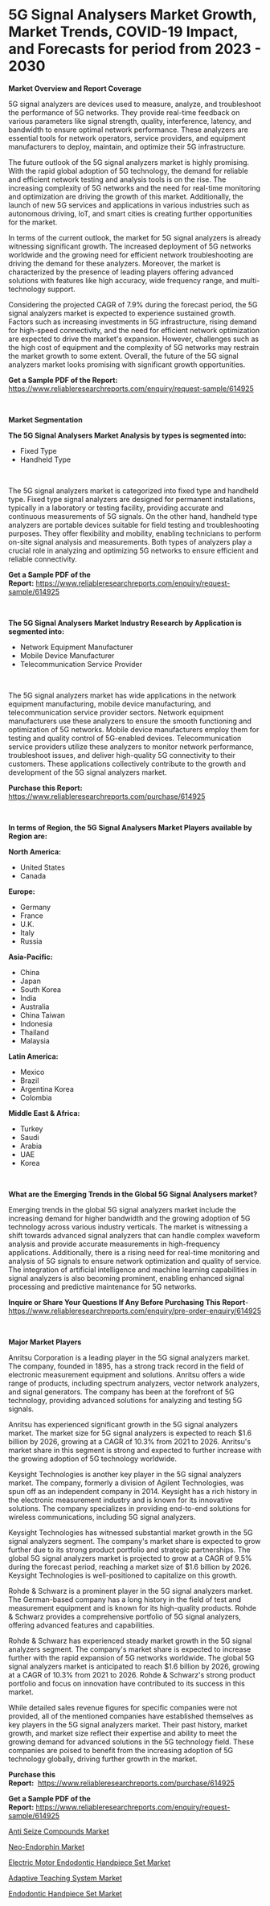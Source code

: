 <p><h1>5G Signal Analysers Market Growth, Market Trends, COVID-19 Impact, and Forecasts for period from 2023 - 2030</h1></p><p><strong>Market Overview and Report Coverage</strong></p>
<p><p>5G signal analyzers are devices used to measure, analyze, and troubleshoot the performance of 5G networks. They provide real-time feedback on various parameters like signal strength, quality, interference, latency, and bandwidth to ensure optimal network performance. These analyzers are essential tools for network operators, service providers, and equipment manufacturers to deploy, maintain, and optimize their 5G infrastructure.</p><p>The future outlook of the 5G signal analyzers market is highly promising. With the rapid global adoption of 5G technology, the demand for reliable and efficient network testing and analysis tools is on the rise. The increasing complexity of 5G networks and the need for real-time monitoring and optimization are driving the growth of this market. Additionally, the launch of new 5G services and applications in various industries such as autonomous driving, IoT, and smart cities is creating further opportunities for the market.</p><p>In terms of the current outlook, the market for 5G signal analyzers is already witnessing significant growth. The increased deployment of 5G networks worldwide and the growing need for efficient network troubleshooting are driving the demand for these analyzers. Moreover, the market is characterized by the presence of leading players offering advanced solutions with features like high accuracy, wide frequency range, and multi-technology support.</p><p>Considering the projected CAGR of 7.9% during the forecast period, the 5G signal analyzers market is expected to experience sustained growth. Factors such as increasing investments in 5G infrastructure, rising demand for high-speed connectivity, and the need for efficient network optimization are expected to drive the market's expansion. However, challenges such as the high cost of equipment and the complexity of 5G networks may restrain the market growth to some extent. Overall, the future of the 5G signal analyzers market looks promising with significant growth opportunities.</p></p>
<p><strong>Get a Sample PDF of the Report:</strong> <a href="https://www.reliableresearchreports.com/enquiry/request-sample/614925">https://www.reliableresearchreports.com/enquiry/request-sample/614925</a></p>
<p>&nbsp;</p>
<p><strong>Market Segmentation</strong></p>
<p><strong>The 5G Signal Analysers Market Analysis by types is segmented into:</strong></p>
<p><ul><li>Fixed Type</li><li>Handheld Type</li></ul></p>
<p>&nbsp;</p>
<p><p>The 5G signal analyzers market is categorized into fixed type and handheld type. Fixed type signal analyzers are designed for permanent installations, typically in a laboratory or testing facility, providing accurate and continuous measurements of 5G signals. On the other hand, handheld type analyzers are portable devices suitable for field testing and troubleshooting purposes. They offer flexibility and mobility, enabling technicians to perform on-site signal analysis and measurements. Both types of analyzers play a crucial role in analyzing and optimizing 5G networks to ensure efficient and reliable connectivity.</p></p>
<p><strong>Get a Sample PDF of the Report:</strong>&nbsp;<a href="https://www.reliableresearchreports.com/enquiry/request-sample/614925">https://www.reliableresearchreports.com/enquiry/request-sample/614925</a></p>
<p>&nbsp;</p>
<p><strong>The 5G Signal Analysers Market Industry Research by Application is segmented into:</strong></p>
<p><ul><li>Network Equipment Manufacturer</li><li>Mobile Device Manufacturer</li><li>Telecommunication Service Provider</li></ul></p>
<p>&nbsp;</p>
<p><p>The 5G signal analyzers market has wide applications in the network equipment manufacturing, mobile device manufacturing, and telecommunication service provider sectors. Network equipment manufacturers use these analyzers to ensure the smooth functioning and optimization of 5G networks. Mobile device manufacturers employ them for testing and quality control of 5G-enabled devices. Telecommunication service providers utilize these analyzers to monitor network performance, troubleshoot issues, and deliver high-quality 5G connectivity to their customers. These applications collectively contribute to the growth and development of the 5G signal analyzers market.</p></p>
<p><strong>Purchase this Report:</strong>&nbsp; <a href="https://www.reliableresearchreports.com/purchase/614925">https://www.reliableresearchreports.com/purchase/614925</a></p>
<p>&nbsp;</p>
<p><strong>In terms of Region, the 5G Signal Analysers Market Players available by Region are:</strong></p>
<p>
    <p> <strong> North America: </strong>
        <ul>
            <li>United States</li>
            <li>Canada</li>
        </ul>
        </p> 
    <p> <strong> Europe: </strong>
        <ul>
            <li>Germany</li>
            <li>France</li>
            <li>U.K.</li>
            <li>Italy</li>
            <li>Russia</li>
        </ul>
        </p> 
    <p> <strong> Asia-Pacific: </strong>
        <ul>
            <li>China</li>
            <li>Japan</li>
            <li>South Korea</li>
            <li>India</li>
            <li>Australia</li>
            <li>China Taiwan</li>
            <li>Indonesia</li>
            <li>Thailand</li>
            <li>Malaysia</li>
        </ul>
        </p> 
    <p> <strong> Latin America: </strong>
        <ul>
            <li>Mexico</li>
            <li>Brazil</li>
            <li>Argentina Korea</li>
            <li>Colombia</li>
        </ul>
        </p> 
    <p> <strong> Middle East & Africa: </strong>
        <ul>
            <li>Turkey</li>
            <li>Saudi</li>
            <li>Arabia</li>
            <li>UAE</li>
            <li>Korea</li>
        </ul>
    </p>
    </p>
<p>&nbsp;</p>
<p><strong>What are the Emerging Trends in the Global 5G Signal Analysers market?</strong></p>
<p><p>Emerging trends in the global 5G signal analyzers market include the increasing demand for higher bandwidth and the growing adoption of 5G technology across various industry verticals. The market is witnessing a shift towards advanced signal analyzers that can handle complex waveform analysis and provide accurate measurements in high-frequency applications. Additionally, there is a rising need for real-time monitoring and analysis of 5G signals to ensure network optimization and quality of service. The integration of artificial intelligence and machine learning capabilities in signal analyzers is also becoming prominent, enabling enhanced signal processing and predictive maintenance for 5G networks.</p></p>
<p><strong>Inquire or Share Your Questions If Any Before Purchasing This Report</strong>- <a href="https://www.reliableresearchreports.com/enquiry/pre-order-enquiry/614925">https://www.reliableresearchreports.com/enquiry/pre-order-enquiry/614925</a></p>
<p>&nbsp;</p>
<p><strong>Major Market Players</strong></p>
<p><p>Anritsu Corporation is a leading player in the 5G signal analyzers market. The company, founded in 1895, has a strong track record in the field of electronic measurement equipment and solutions. Anritsu offers a wide range of products, including spectrum analyzers, vector network analyzers, and signal generators. The company has been at the forefront of 5G technology, providing advanced solutions for analyzing and testing 5G signals.</p><p>Anritsu has experienced significant growth in the 5G signal analyzers market. The market size for 5G signal analyzers is expected to reach $1.6 billion by 2026, growing at a CAGR of 10.3% from 2021 to 2026. Anritsu's market share in this segment is strong and expected to further increase with the growing adoption of 5G technology worldwide.</p><p>Keysight Technologies is another key player in the 5G signal analyzers market. The company, formerly a division of Agilent Technologies, was spun off as an independent company in 2014. Keysight has a rich history in the electronic measurement industry and is known for its innovative solutions. The company specializes in providing end-to-end solutions for wireless communications, including 5G signal analyzers.</p><p>Keysight Technologies has witnessed substantial market growth in the 5G signal analyzers segment. The company's market share is expected to grow further due to its strong product portfolio and strategic partnerships. The global 5G signal analyzers market is projected to grow at a CAGR of 9.5% during the forecast period, reaching a market size of $1.6 billion by 2026. Keysight Technologies is well-positioned to capitalize on this growth.</p><p>Rohde & Schwarz is a prominent player in the 5G signal analyzers market. The German-based company has a long history in the field of test and measurement equipment and is known for its high-quality products. Rohde & Schwarz provides a comprehensive portfolio of 5G signal analyzers, offering advanced features and capabilities.</p><p>Rohde & Schwarz has experienced steady market growth in the 5G signal analyzers segment. The company's market share is expected to increase further with the rapid expansion of 5G networks worldwide. The global 5G signal analyzers market is anticipated to reach $1.6 billion by 2026, growing at a CAGR of 10.3% from 2021 to 2026. Rohde & Schwarz's strong product portfolio and focus on innovation have contributed to its success in this market.</p><p>While detailed sales revenue figures for specific companies were not provided, all of the mentioned companies have established themselves as key players in the 5G signal analyzers market. Their past history, market growth, and market size reflect their expertise and ability to meet the growing demand for advanced solutions in the 5G technology field. These companies are poised to benefit from the increasing adoption of 5G technology globally, driving further growth in the market.</p></p>
<p><strong>Purchase this Report:</strong>&nbsp;&nbsp;<a href="https://www.reliableresearchreports.com/purchase/614925">https://www.reliableresearchreports.com/purchase/614925</a></p>
<p></p>
<p><strong>Get a Sample PDF of the Report:</strong>&nbsp;<a href="https://www.reliableresearchreports.com/enquiry/request-sample/614925">https://www.reliableresearchreports.com/enquiry/request-sample/614925</a></p>
<p><p><a href="https://medium.com/@s40138378/anti-seize-compounds-market-size-growth-forecast-2023-2030-01ce0ee56c66">Anti Seize Compounds Market</a></p><p><a href="https://www.linkedin.com/pulse/neo-endorphin-market-research-report-unlocks-analysis-financial/">Neo-Endorphin Market</a></p><p><a href="https://github.com/aliciawhite5576/Market-Research-Report-List-1/blob/main/electric-motor-endodontic-handpiece-set-market.md">Electric Motor Endodontic Handpiece Set Market</a></p><p><a href="https://www.linkedin.com/pulse/adaptive-teaching-system-market-insights-players-forecast/">Adaptive Teaching System Market</a></p><p><a href="https://github.com/marloy8/Market-Research-Report-List-1/blob/main/endodontic-handpiece-set-market.md">Endodontic Handpiece Set Market</a></p></p>
